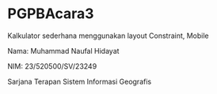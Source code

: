 # PGPBAcara3
Kalkulator sederhana menggunakan layout Constraint, Mobile

Nama: Muhammad Naufal Hidayat

NIM: 23/520500/SV/23249

Sarjana Terapan Sistem Informasi Geografis
